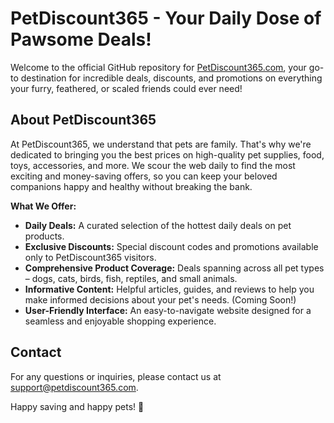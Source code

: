 # PetDiscount365 - Your Daily Dose of Pawsome Deals!

Welcome to the official GitHub repository for [PetDiscount365.com](petdiscount365.com), your go-to destination for incredible deals, discounts, and promotions on everything your furry, feathered, or scaled friends could ever need!

## About PetDiscount365

At PetDiscount365, we understand that pets are family. That's why we're dedicated to bringing you the best prices on high-quality pet supplies, food, toys, accessories, and more.  We scour the web daily to find the most exciting and money-saving offers, so you can keep your beloved companions happy and healthy without breaking the bank.

**What We Offer:**

*   **Daily Deals:**  A curated selection of the hottest daily deals on pet products.
*   **Exclusive Discounts:** Special discount codes and promotions available only to PetDiscount365 visitors.
*   **Comprehensive Product Coverage:** Deals spanning across all pet types – dogs, cats, birds, fish, reptiles, and small animals.
*   **Informative Content:**  Helpful articles, guides, and reviews to help you make informed decisions about your pet's needs. (Coming Soon!)
*   **User-Friendly Interface:** An easy-to-navigate website designed for a seamless and enjoyable shopping experience.

## Contact

For any questions or inquiries, please contact us at [support@petdiscount365.com](mailto:support@petdiscount365.com).

Happy saving and happy pets! 🐾
